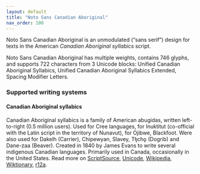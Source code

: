 ```yaml
---
layout: default
title: "Noto Sans Canadian Aboriginal"
nav_order: 100
---
```

Noto Sans Canadian Aboriginal is an unmodulated (“sans serif”) design for texts in the American _Canadian Aboriginal syllabics_ script. 

Noto Sans Canadian Aboriginal has multiple weights, contains 746 glyphs, and supports 722 characters from 3 Unicode blocks: Unified Canadian Aboriginal Syllabics, Unified Canadian Aboriginal Syllabics Extended, Spacing Modifier Letters.


### Supported writing systems


#### Canadian Aboriginal syllabics

Canadian Aboriginal syllabics is a family of American abugidas, written left-to-right (0.5 million users). Used for Cree languages, for Inuktitut (co-official with the Latin script in the territory of Nunavut), for Ojibwe, Blackfoot. Were also used for Dakelh (Carrier), Chipewyan, Slavey, Tłı̨chǫ (Dogrib) and Dane-zaa (Beaver). Created in 1840 by James Evans to write several indigenous Canadian languages. Primarily used in Canada, occasionally in the United States. Read more on [ScriptSource](https://scriptsource.org/scr/Cans), [Unicode](https://www.unicode.org/versions/Unicode13.0.0/ch20.pdf#G26630), [Wikipedia](https://en.wikipedia.org/wiki/ISO_15924:Cans), [Wiktionary](https://en.wiktionary.org/wiki/Category:Canadian_syllabics_script), [r12a](https://r12a.github.io/scripts/links?iso=Cans).

